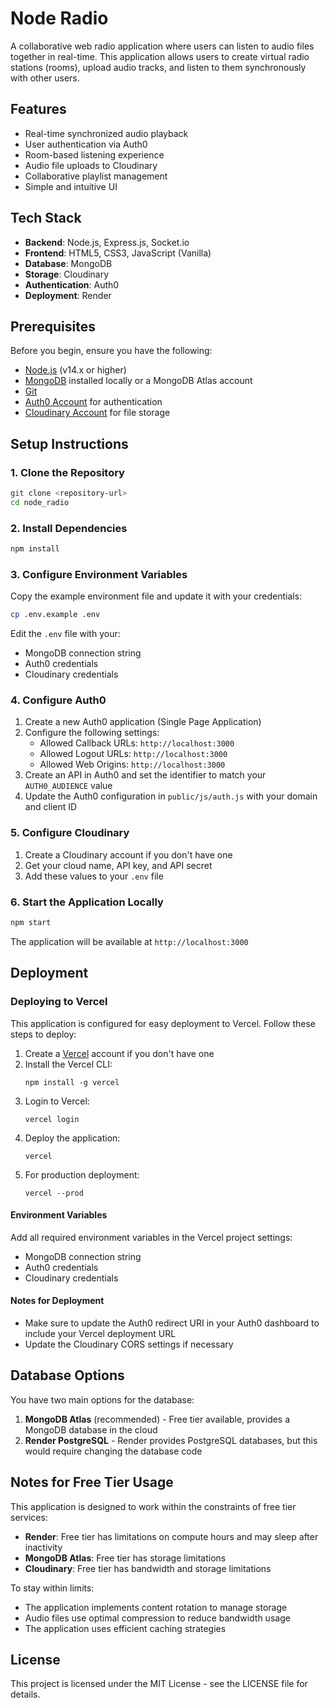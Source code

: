 # Node Radio

A collaborative web radio application where users can listen to audio files together in real-time. This application allows users to create virtual radio stations (rooms), upload audio tracks, and listen to them synchronously with other users.

## Features

- Real-time synchronized audio playback
- User authentication via Auth0
- Room-based listening experience
- Audio file uploads to Cloudinary
- Collaborative playlist management
- Simple and intuitive UI

## Tech Stack

- **Backend**: Node.js, Express.js, Socket.io
- **Frontend**: HTML5, CSS3, JavaScript (Vanilla)
- **Database**: MongoDB
- **Storage**: Cloudinary
- **Authentication**: Auth0
- **Deployment**: Render

## Prerequisites

Before you begin, ensure you have the following:

- [Node.js](https://nodejs.org/) (v14.x or higher)
- [MongoDB](https://www.mongodb.com/try/download/community) installed locally or a MongoDB Atlas account
- [Git](https://git-scm.com/downloads)
- [Auth0 Account](https://auth0.com/) for authentication
- [Cloudinary Account](https://cloudinary.com/) for file storage

## Setup Instructions

### 1. Clone the Repository

```bash
git clone <repository-url>
cd node_radio
```

### 2. Install Dependencies

```bash
npm install
```

### 3. Configure Environment Variables

Copy the example environment file and update it with your credentials:

```bash
cp .env.example .env
```

Edit the `.env` file with your:
- MongoDB connection string
- Auth0 credentials
- Cloudinary credentials

### 4. Configure Auth0

1. Create a new Auth0 application (Single Page Application)
2. Configure the following settings:
   - Allowed Callback URLs: `http://localhost:3000`
   - Allowed Logout URLs: `http://localhost:3000`
   - Allowed Web Origins: `http://localhost:3000`
3. Create an API in Auth0 and set the identifier to match your `AUTH0_AUDIENCE` value
4. Update the Auth0 configuration in `public/js/auth.js` with your domain and client ID

### 5. Configure Cloudinary

1. Create a Cloudinary account if you don't have one
2. Get your cloud name, API key, and API secret
3. Add these values to your `.env` file

### 6. Start the Application Locally

```bash
npm start
```

The application will be available at `http://localhost:3000`

## Deployment

### Deploying to Vercel

This application is configured for easy deployment to Vercel. Follow these steps to deploy:

1. Create a [Vercel](https://vercel.com) account if you don't have one
2. Install the Vercel CLI:
   ```
   npm install -g vercel
   ```
3. Login to Vercel:
   ```
   vercel login
   ```
4. Deploy the application:
   ```
   vercel
   ```
5. For production deployment:
   ```
   vercel --prod
   ```

#### Environment Variables
Add all required environment variables in the Vercel project settings:
- MongoDB connection string
- Auth0 credentials
- Cloudinary credentials

#### Notes for Deployment
- Make sure to update the Auth0 redirect URI in your Auth0 dashboard to include your Vercel deployment URL
- Update the Cloudinary CORS settings if necessary

## Database Options

You have two main options for the database:

1. **MongoDB Atlas** (recommended) - Free tier available, provides a MongoDB database in the cloud
2. **Render PostgreSQL** - Render provides PostgreSQL databases, but this would require changing the database code

## Notes for Free Tier Usage

This application is designed to work within the constraints of free tier services:

- **Render**: Free tier has limitations on compute hours and may sleep after inactivity
- **MongoDB Atlas**: Free tier has storage limitations
- **Cloudinary**: Free tier has bandwidth and storage limitations

To stay within limits:
- The application implements content rotation to manage storage
- Audio files use optimal compression to reduce bandwidth usage
- The application uses efficient caching strategies

## License

This project is licensed under the MIT License - see the LICENSE file for details. 
